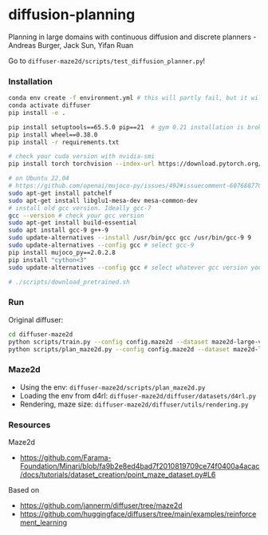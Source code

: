 # diffusion-planning
Planning in large domains with continuous diffusion and discrete planners - Andreas Burger, Jack Sun, Yifan Ruan

Go to `diffuser-maze2d/scripts/test_diffusion_planner.py`!

### Installation
```bash
conda env create -f environment.yml # this will partly fail, but it will create the environment
conda activate diffuser
pip install -e .

pip install setuptools==65.5.0 pip==21  # gym 0.21 installation is broken with more recent versions
pip install wheel==0.38.0
pip install -r requirements.txt 

# check your cuda version with nvidia-smi
pip install torch torchvision --index-url https://download.pytorch.org/whl/cu121

# on Ubuntu 22.04
# https://github.com/openai/mujoco-py/issues/492#issuecomment-607688770
sudo apt-get install patchelf
sudo apt-get install libglu1-mesa-dev mesa-common-dev
# install old gcc version. Ideally gcc-7
gcc --version # check your gcc version
sudo apt-get install build-essential
sudo apt install gcc-9 g++-9
sudo update-alternatives --install /usr/bin/gcc gcc /usr/bin/gcc-9 9
sudo update-alternatives --config gcc # select gcc-9
pip install mujoco_py==2.0.2.8
pip install "cython<3"
sudo update-alternatives --config gcc # select whatever gcc version you had before

# ./scripts/download_pretrained.sh
```

### Run


Original diffuser:
```bash
cd diffuser-maze2d
python scripts/train.py --config config.maze2d --dataset maze2d-large-v1
python scripts/plan_maze2d.py --config config.maze2d --dataset maze2d-large-v1
```

### Maze2d

- Using the env: `diffuser-maze2d/scripts/plan_maze2d.py`
- Loading the env from d4rl: `diffuser-maze2d/diffuser/datasets/d4rl.py`
- Rendering, maze size: `diffuser-maze2d/diffuser/utils/rendering.py`

### Resources

Maze2d
- https://github.com/Farama-Foundation/Minari/blob/fa9b2e8ed4bad7f2010819709ce74f0400a4acac/docs/tutorials/dataset_creation/point_maze_dataset.py#L6

Based on 
- https://github.com/jannerm/diffuser/tree/maze2d
- https://github.com/huggingface/diffusers/tree/main/examples/reinforcement_learning